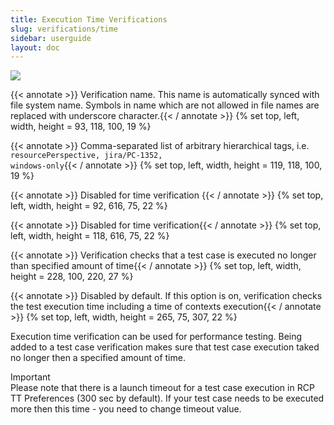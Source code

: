 ```yaml
---
title: Execution Time Verifications
slug: verifications/time
sidebar: userguide
layout: doc
---
```


<div class="screenshot">
  <img src="{{site.url}}/shared/img/screenshot-time-verification-editor.png"></img>
  
  <!-- Name -->
 {{< annotate  >}}  Verification name. This name is automatically synced with file system name. Symbols in name which are not allowed in file names are replaced with 
  underscore character.{{< / annotate >}}
  {% set top, left, width, height = 93, 118, 100, 19 %}

  <!-- Tags -->
 {{< annotate  >}}  Comma-separated list of arbitrary hierarchical tags, i.e. <code>resourcePerspective, jira/PC-1352, windows-only</code>{{< / annotate >}}
  {% set top, left, width, height = 119, 118, 100, 19 %}
  
  <!-- Capture button  -->
 {{< annotate  >}}  Disabled for time verification {{< / annotate >}}
  {% set top, left, width, height = 92, 616, 75, 22 %}

  <!-- Verify button  -->
 {{< annotate  >}}  Disabled for time verification{{< / annotate >}}
  {% set top, left, width, height = 118, 616, 75, 22 %}
  
  <!-- Execution time  -->
 {{< annotate  >}}  Verification checks that a test case is executed no longer than specified amount of time{{< / annotate >}}
  {% set top, left, width, height = 228, 100, 220, 27 %}
  
  <!-- Include context option  -->
 {{< annotate  >}}  Disabled by default. If this option is on, verification checks the test execution time including a time of contexts execution{{< / annotate >}}
  {% set top, left, width, height = 265, 75, 307, 22 %}
  </div>
  
  Execution time verification can be used for performance testing. Being added to a test case verification makes sure that test case execution taked no longer then a specified
  amount of time. 
  
  <div class="panel panel-info">
  <div class="panel-heading">Important</div>
  <div class="panel-body">
    Please note that there is a launch timeout for a test case execution in RCP TT Preferences (300 sec by default). 
    If your test case needs to be executed more then this time - you need to change timeout value. 
  </div>
  </div>
  
  
